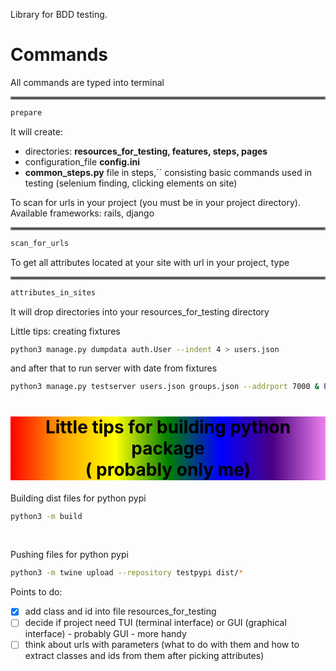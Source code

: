 
Library for BDD testing.

# Commands
All commands are typed into terminal
<hr style="border:2px solid gray"/>

```bash
prepare
```
It will create:
- directories: __resources_for_testing, features, steps, pages__
- configuration_file __config.ini__
- __common_steps.py__ file in steps,`` consisting basic commands used in testing
(selenium finding, clicking elements on site)

To scan for urls in your project (you must be in your project directory).
Available frameworks: rails, django
<hr style="border:2px solid gray"/>

```bash
scan_for_urls
```

To get all attributes located at your site with url in your project, type 
<hr style="border:2px solid gray"/>

```bash
attributes_in_sites
```
It will drop directories into your resources_for_testing directory



Little tips:
creating fixtures

```bash
python3 manage.py dumpdata auth.User --indent 4 > users.json
```

and after that to run server with date from fixtures

```bash
python3 manage.py testserver users.json groups.json --addrport 7000 & PID=$
```
<div style="background-image: linear-gradient(to left, violet, indigo, blue, green, yellow, orange, red); text-align: center; color: black;">
<h1 style="margin-bottom: 20px">Little tips for building python package<br/>( probably only me)</h1>
</div>
Building dist files for python pypi

```bash
python3 -m build
```
<br/>

Pushing files for python pypi

```bash
python3 -m twine upload --repository testpypi dist/*
```

Points to do:
- [x] add class and id into file resources_for_testing
- [ ] decide if project need TUI (terminal interface) or GUI (graphical interface) - probably GUI - more handy
- [ ] think about urls with parameters (what to do with them and how to extract classes and ids from them after picking attributes)
